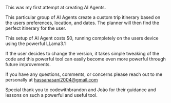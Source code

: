 This was my first attempt at creating AI Agents. 

This particular group of AI Agents create a custom trip itinerary based on the users preferences, location, and dates. The planner will then find the perfect itinerary for the user. 

This setup of AI Agent costs $0, running completely on the users device using the powerful LLama3.1

If the user decides to change the version, it takes simple tweaking of the code and this powerful tool can easily become even more powerful through future improvements. 

If you have any questions, comments, or concerns please reach out to me personally at hassanasani2004@gmail.com

Special thank you to codewithbrandon and João for their guidance and lessons on such a powerful and useful tool.
